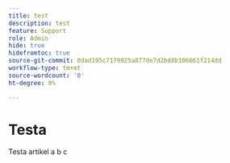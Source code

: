 ```yaml
---
title: test
description: test
feature: Support
role: Admin
hide: true
hidefromtoc: true
source-git-commit: 0dad195c7179925a877de7d2bd8b106661f214dd
workflow-type: tm+mt
source-wordcount: '8'
ht-degree: 0%

---
```


# Testa

Testa artikel a b c
